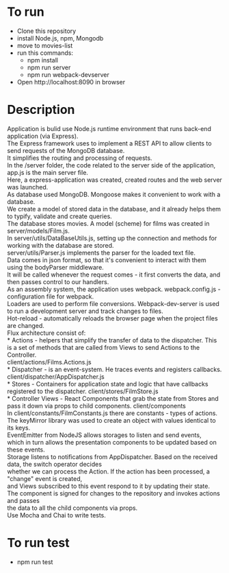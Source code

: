 # To run 
* Clone this repository
* install Node.js, npm, Mongodb
* move to movies-list
* run this commands: 
	* npm install
	* npm run server
	* npm run webpack-devserver
* Open http://localhost:8090 in browser

# Description
Application is bulid use Node.js  runtime environment that runs back-end application (via Express).   
The Express framework uses to implement a REST API to allow clients to send requests of the MongoDB database.    
It simplifies the routing and processing of requests.    
In the /server folder, the code related to the server side of the application, app.js is the main server file.     
Here, a express-application was created, сreated routes and the web server was launched.     
As database used MongoDB. Mongoose makes it convenient to work with a database.     
We create a model of stored data in the database, and it already helps them to typify, validate and create queries.     
The database stores movies. A model (scheme) for films was created in server/models/Film.js.     
In server/utils/DataBaseUtils.js, setting up the connection and methods for working with the database are stored.     
server/utils/Parser.js implements the parser for the loaded text file.     
Data comes in json format, so that it's convenient to interact with them using the bodyParser middleware.      
It will be called whenever the request comes - it first converts the data, and then passes control to our handlers.     
As an assembly system, the application uses webpack. webpack.config.js - configuration file for webpack.     
Loaders are used to perform file conversions. Webpack-dev-server is used to run a development server and track changes to files.     
Hot-reload - automatically reloads the browser page when the project files are changed.     
Flux architecture consist of:     
    * Actions - helpers that simplify the transfer of data to the dispatcher. 
			  This is a set of methods that are called from Views to send Actions to the Controller.     
			  client/actions/Films.Actions.js     
	* Dispatcher - is an event-system. He traces events and registers callbacks.
			  client/dispatcher/AppDispatcher.js     
    * Stores - Containers for application state and logic that have callbacks registered to the dispatcher.
			  client/stores/FilmStore.js     
    * Controller Views - React Components that grab the state from Stores and pass it down via props to child components.
			   client/components     
In client/constants/FilmConstants.js there are constants - types of actions.     
The keyMirror library was used to create an object with values identical to its keys.     
EventEmitter from NodeJS allows storages to listen and send events,     
which in turn allows the presentation components to be updated based on these events.          
Storage listens to notifications from AppDispatcher. Based on the received data, the switch operator decides      
whether we can process the Action. If the action has been processed, a "change" event is created,      
and Views subscribed to this event respond to it by updating their state.     
The <App /> component is signed for changes to the repository and invokes actions and passes      
the data to all the child components via props.     
Use Mocha and Chai to write tests.

# To run test
* npm run test
